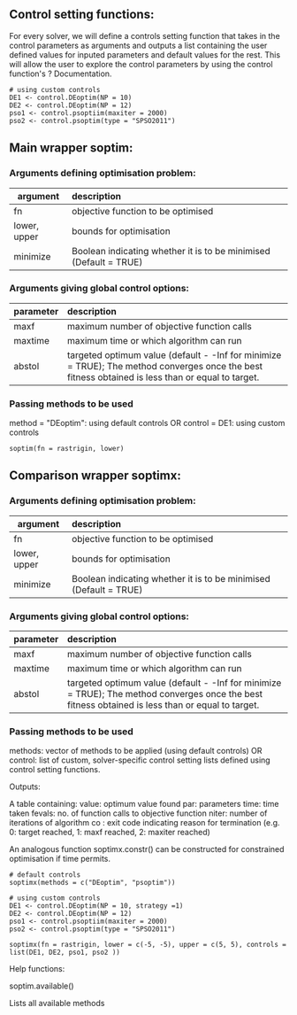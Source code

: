 ## Control setting functions:
For every solver, we will define a controls setting function that takes in the control parameters as arguments and outputs a list containing the user defined values for inputed parameters and default values for the rest. 
This will allow the user to explore the control parameters by using the control function's ? Documentation.

```
# using custom controls
DE1 <- control.DEoptim(NP = 10)
DE2 <- control.DEoptim(NP = 12)
pso1 <- control.psoptiim(maxiter = 2000)
pso2 <- control.psoptim(type = "SPSO2011")
```

## Main wrapper soptim:

### Arguments defining optimisation problem:

| argument | description |
| -- | :-- |
|fn | objective function to be optimised|
|lower, upper| bounds for optimisation|
|minimize| Boolean indicating whether it is to be minimised (Default = TRUE)|

### Arguments giving global control options:
| parameter | description |
| -- | :-- |
|maxf| maximum number of objective function calls|
|maxtime| maximum time or which algorithm can run|
|abstol | targeted optimum value (default - -Inf for minimize = TRUE); The method converges once the best fitness obtained is less than or equal to target.|

### Passing methods to be used
method = "DEoptim": using default controls
OR
control = DE1: using custom controls

```
soptim(fn = rastrigin, lower)
```

## Comparison wrapper soptimx:

### Arguments defining optimisation problem:

| argument | description |
| -- | :-- |
|fn | objective function to be optimised|
|lower, upper| bounds for optimisation|
|minimize| Boolean indicating whether it is to be minimised (Default = TRUE)|

### Arguments giving global control options:
| parameter | description |
| -- | :-- |
|maxf| maximum number of objective function calls|
|maxtime| maximum time or which algorithm can run|
|abstol | targeted optimum value (default - -Inf for minimize = TRUE); The method converges once the best fitness obtained is less than or equal to target.|

### Passing methods to be used
methods: vector of methods to be applied (using default controls)
OR
control: list of custom, solver-specific control setting lists defined using control setting functions.

Outputs:

A table containing:
value: optimum value found
par: parameters
time: time taken 
fevals: no. of function calls to objective function
niter: number of iterations of algorithm
co : exit code indicating reason for termination (e.g. 0: target reached, 1: maxf reached, 2: maxiter reached)

An analogous function soptimx.constr() can be constructed for constrained optimisation if time permits.


```
# default controls
soptimx(methods = c("DEoptim", "psoptim"))
```

```
# using custom controls
DE1 <- control.DEoptim(NP = 10, strategy =1)
DE2 <- control.DEoptim(NP = 12)
pso1 <- control.psoptiim(maxiter = 2000)
pso2 <- control.psoptim(type = "SPSO2011")

soptimx(fn = rastrigin, lower = c(-5, -5), upper = c(5, 5), controls = list(DE1, DE2, pso1, pso2 ))
```





Help functions:

soptim.available()

Lists all available methods























